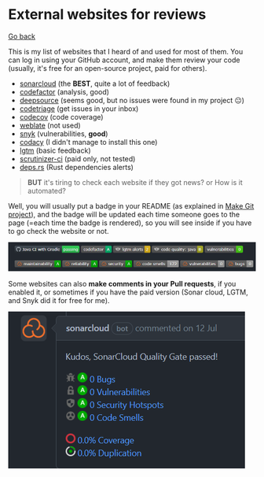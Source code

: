 # External websites for reviews

[Go back](../index.md#advanced-concepts)

This is my list of websites that I heard of and used for most of them. You can log in using your GitHub account, and make them review your code (usually, it's free for an open-source project, paid for others).

* [sonarcloud](https://sonarcloud.io) (the **BEST**, quite a lot of feedback)
* [codefactor](https://www.codefactor.io/) (analysis, good)
* [deepsource](https://deepsource.io/) (seems good, but no issues were found in my project 😐)
* [codetriage](https://www.codetriage.com/) (get issues in your inbox)
* [codecov](https://about.codecov.io/) (code coverage)
* [weblate](https://weblate.org/fr/) (not used)
* [snyk](https://snyk.io/) (vulnerabilities, **good**)
* [codacy](https://www.codacy.com/) (I didn't manage to install this one)
* [lgtm](https://lgtm.com/) (basic feedback)
* [scrutinizer-ci](https://scrutinizer-ci.com/) (paid only, not tested)
* [deps.rs](https://deps.rs/) (Rust dependencies alerts)

> **BUT** it's tiring to check each website if they got news? or How is it automated?

Well, you will usually put a badge in your README (as explained in [Make Git project](../../../proj/make-git-project/index.md)), and the badge will be updated each time someone goes to the page (=each time the badge is rendered), so you will see inside if you have to go check the website or not.

![GitHub external tools badges](../images/badges.png)

Some websites can also **make comments in your Pull requests**, if you enabled it, or sometimes if you have the paid version (Sonar cloud, LGTM, and Snyk did it for free for me).

![GitHub external tools comment](../images/comment.png)